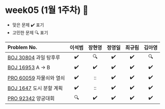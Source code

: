 
# week05 (1월 1주차) :pencil:

- 맞은 문제 :heavy_check_mark: 표기
- 고민한 문제 :mag: 표기


| Problem No.                                                                                |       이석범       | 장현영 |       정영일       |       최규림       |       김아영       |
| :----------------------------------------------------------------------------------------- | :----------------: | :----: | :----------------: | :----------------: | :----------------: |
| [BOJ 30804](https://www.acmicpc.net/problem/30804) 과일 탕후루                             | :heavy_check_mark: |   :mag:   | :heavy_check_mark: | :heavy_check_mark: |       :mag:        |
| [BOJ 16953](https://www.acmicpc.net/problem/16953) A -> B                                  | :heavy_check_mark: |   :heavy_check_mark:   | :heavy_check_mark: | :heavy_check_mark: | :heavy_check_mark: |
| [PRO 60059](https://school.programmers.co.kr/learn/courses/30/lessons/60059) 자물쇠와 열쇠 | :heavy_check_mark: |   ::   | :heavy_check_mark: | :heavy_check_mark: | :heavy_check_mark: |
| [BOJ 1647](https://www.acmicpc.net/problem/1647) 도시 분할 계획                            | :heavy_check_mark: |   ::   | :heavy_check_mark: | :heavy_check_mark: | :heavy_check_mark: |
| [PRO 92342](https://school.programmers.co.kr/learn/courses/30/lessons/92342) 양궁대회      |         :mag:         |   :heavy_check_mark:   | :heavy_check_mark: | :heavy_check_mark: | :heavy_check_mark: |
